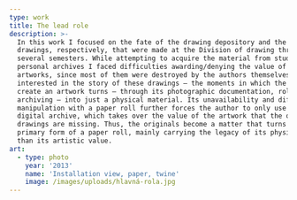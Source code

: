 ```yaml
---
type: work
title: The lead role
description: >-
  In this work I focused on the fate of the drawing depository and the original
  drawings, respectively, that were made at the Division of drawing throughout
  several semesters. While attempting to acquire the material from students‘
  personal archives I faced difficulties awarding/denying the value of such
  artworks, since most of them were destroyed by the authors themselves. I was
  interested in the story of these drawings – the moments in which the effort to
  create an artwork turns – through its photographic documentation, rolling and
  archiving – into just a physical material. Its unavailability and difficult
  manipulation with a paper roll further forces the author to only use the
  digital archive, which takes over the value of the artwork that the original
  drawings are missing. Thus, the originals become a matter that turns into its
  primary form of a paper roll, mainly carrying the legacy of its physical use
  than its artistic value.
art:
  - type: photo
    year: '2013'
    name: 'Installation view, paper, twine'
    image: /images/uploads/hlavná-rola.jpg
---
```

